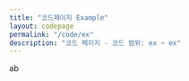 ```yaml
---
title: "코드페이지 Example"
layout: codepage
permalink: "/code/ex"
description: "코드 페이지 - 코드 범위: ex ~ ex"
---
```



<div class="code tofu"></div>
<div class="code tofu"></div>
<div class="code tofu"></div>
<div class="code tofu"></div>
<div class="code tofu"></div>
<div class="code tofu"></div>
<div class="code tofu"></div>
<span class="character">a</span><span class="character">b</span>